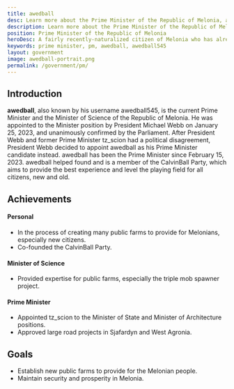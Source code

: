 ```yaml
---
title: awedball
desc: Learn more about the Prime Minister of the Republic of Melonia, awedball.
description: Learn more about the Prime Minister of the Republic of Melonia, awedball.
position: Prime Minister of the Republic of Melonia
heroDesc: A fairly recently-naturalized citizen of Melonia who has already climbed up to a top rank in the Republic.
keywords: prime minister, pm, awedball, awedball545
layout: government
image: awedball-portrait.png
permalink: /government/pm/
---
```


## Introduction
**awedball**, also known by his username awedball545, is the current Prime Minister and the Minister of Science of the Republic of Melonia. He was appointed to the Minister position by President Michael Webb on January 25, 2023, and unanimously confirmed by the Parliament. After President Webb and former Prime Minister tz_scion had a political disagreement, President Webb decided to appoint awedball as his Prime Minister candidate instead. awedball has been the Prime Minister since February 15, 2023. awedball helped found and is a member of the CalvinBall Party, which aims to provide the best experience and level the playing field for all citizens, new and old.

## Achievements

#### Personal
- In the process of creating many public farms to provide for Melonians, especially new citizens.
- Co-founded the CalvinBall Party.

#### Minister of Science
- Provided expertise for public farms, especially the triple mob spawner project.

#### Prime Minister
- Appointed tz_scion to the Minister of State and Minister of Architecture positions.
- Approved large road projects in Sjafardyn and West Agronia.

## Goals
- Establish new public farms to provide for the Melonian people.
- Maintain security and prosperity in Melonia.
